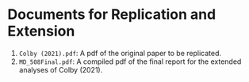 # Documents for Replication and Extension 

1. `Colby (2021).pdf`: A pdf of the original paper to be replicated. 
2. `MD_508Final.pdf`: A compiled pdf of the final report for the extended analyses of Colby (2021). 
   
